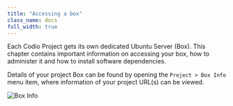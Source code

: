 ```yaml
---
title: "Accessing a box"
class_name: docs
full_width: true
---
```



Each Codio Project gets its own dedicated Ubuntu Server (Box). This chapter contains important information on accessing your box, how to administer it and how to install software dependencies.

Details of your project Box can be found by opening the `Project > Box Info` menu item, where information of your project URL(s) can be viewed.

![Box Info](/img/docs/box_info.png)
